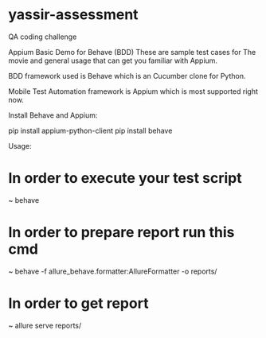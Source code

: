 # yassir-assessment
QA coding challenge

Appium Basic Demo for Behave (BDD)
These are sample test cases for The movie and general usage that can get you familiar with Appium.

BDD framework used is Behave which is an Cucumber clone for Python.

Mobile Test Automation framework is Appium which is most supported right now.

Install Behave and Appium:

pip install appium-python-client
pip install behave

Usage:

# In order to execute your test script
~ behave 

# In order to prepare report run this cmd
~ behave -f allure_behave.formatter:AllureFormatter -o reports/

# In order to get report 
~ allure serve reports/
